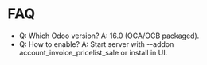 # FAQ

- Q: Which Odoo version? A: 16.0 (OCA/OCB packaged).
- Q: How to enable? A: Start server with --addon account_invoice_pricelist_sale or install in UI.
